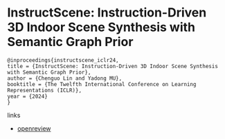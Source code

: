 # InstructScene: Instruction-Driven 3D Indoor Scene Synthesis with Semantic Graph Prior

```
@inproceedings{instructscene_iclr24,
title = {InstructScene: Instruction-Driven 3D Indoor Scene Synthesis with Semantic Graph Prior},
author = {Chenguo Lin and Yadong MU},
booktitle = {The Twelfth International Conference on Learning Representations (ICLR)},
year = {2024}
}
```

links
- [openreview](https://openreview.net/forum?id=LtuRgL03pI)
